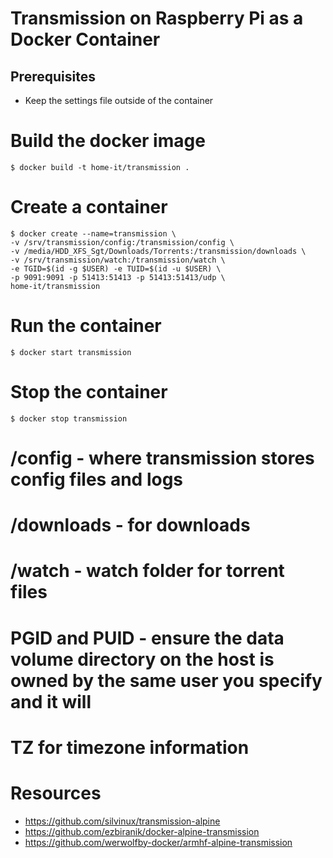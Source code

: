 # Transmission on Raspberry Pi as a Docker Container

## Prerequisites
* Keep the settings file outside of the container


# Build the docker image
`$ docker build -t home-it/transmission .`

# Create a container
```
$ docker create --name=transmission \
-v /srv/transmission/config:/transmission/config \
-v /media/HDD_XFS_Sgt/Downloads/Torrents:/transmission/downloads \
-v /srv/transmission/watch:/transmission/watch \
-e TGID=$(id -g $USER) -e TUID=$(id -u $USER) \
-p 9091:9091 -p 51413:51413 -p 51413:51413/udp \
home-it/transmission
```

# Run the container
`$ docker start transmission`

# Stop the container
`$ docker stop transmission`

# /config - where transmission stores config files and logs
# /downloads - for downloads
# /watch - watch folder for torrent files
# PGID and PUID - ensure the data volume directory on the host is owned by the same user you specify and it will
# TZ for timezone information

# Resources
* https://github.com/silvinux/transmission-alpine
* https://github.com/ezbiranik/docker-alpine-transmission
* https://github.com/werwolfby-docker/armhf-alpine-transmission

